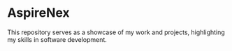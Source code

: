 # AspireNex
This repository serves as a showcase of my work and projects, highlighting my skills in software development.
